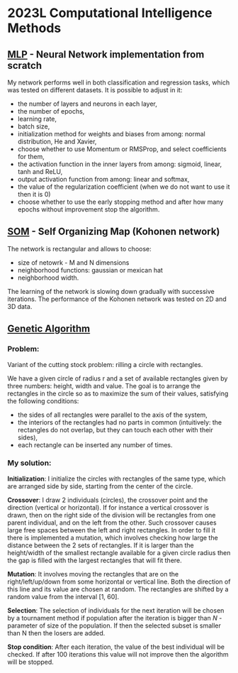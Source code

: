 # 2023L Computational Intelligence Methods
## [MLP](https://github.com/malwina0/2023L-Computational_Intelligence_Methods/tree/main/MLP) - Neural Network implementation from scratch
My network performs well in both classification and regression tasks, which was tested on different datasets. It is possible to adjust in it:
* the number of layers and neurons in each layer,
* the number of epochs,
* learning rate,
* batch size,
* initialization method for weights and biases from among: normal distribution, He and Xavier,
* choose whether to use Momentum or RMSProp, and select coefficients for them,
* the activation function in the inner layers from among: sigmoid, linear, tanh and ReLU,
* output activation function from among: linear and softmax,
* the value of the regularization coefficient (when we do not want to use it then it is 0)
* choose whether to use the early stopping method and after how many epochs without improvement stop the algorithm.

## [SOM](https://github.com/malwina0/2023L-Computational_Intelligence_Methods/tree/main/SOM%20(Kohonen%20network) ) - Self Organizing Map (Kohonen network)
The network is rectangular and allows to choose:
* size of netowrk - M and N dimensions
* neighborhood functions: gaussian or mexican hat
* neighborhood width.

The learning of the network is slowing down gradually with successive iterations.
The performance of the Kohonen network was tested on 2D and 3D data.

## [Genetic Algorithm](https://github.com/malwina0/2023L-Computational_Intelligence_Methods/tree/main/Genetic%20Algorithm)
### Problem:
Variant of the cutting stock problem: rilling a circle with rectangles.

We have a given circle of radius r and a set of available rectangles given by three numbers: height, width and value.
The goal is to arrange the rectangles in the circle so as to maximize the sum of their values, satisfying the following conditions:
* the sides of all rectangles were parallel to the axis of the system,
* the interiors of the rectangles had no parts in common (intuitively: the rectangles do not overlap, but they can touch each other with their sides),
* each rectangle can be inserted any number of times.

### My solution: 
**Initialization**: I initialize the circles with rectangles of the same type, which are arranged side by side, starting from the center of the circle.

**Crossover**: I draw 2 individuals (circles), the crossover point and the direction (vertical or horizontal). If for instance a vertical crossover is drawn, then on the right side of the division will be rectangles from one parent individual, and on the left from the other. Such crossover causes large free spaces between the left and right rectangles. In order to fill it there is implemented a mutation, which involves checking how large the distance between the 2 sets of rectangles. If it is larger than the height/width of the smallest rectangle available for a given circle radius then the gap is filled with the largest rectangles that will fit there.

**Mutation**: It involves moving the rectangles that are on the right/left/up/down from some horizontal or vertical line. Both the direction of this line and its value are chosen at random. The rectangles are shifted by a random value from the interval [1, 60].

**Selection**: The selection of individuals for the next iteration will be chosen by a tournament method if population after the iteration is bigger than *N* - parameter of size of the population. If then the selected subset is smaller than N then the losers are added.

**Stop condition**: After each iteration, the value of the best individual will be checked. If after 100 iterations this value will not improve then the algorithm will be stopped.

